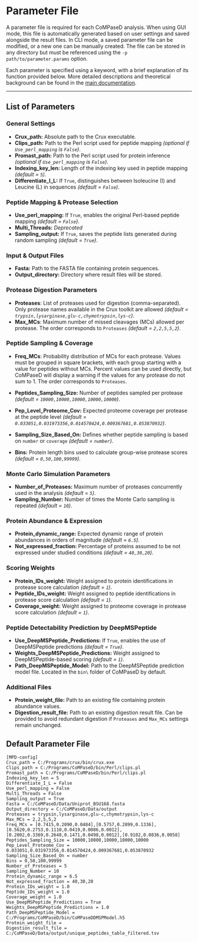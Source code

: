 # Parameter File  

A parameter file is required for each CoMPaseD analysis. When using GUI mode, this file is automatically generated based on user settings and saved alongside the result files. In CLI mode, a saved parameter file can be modified, or a new one can be manually created. The file can be stored in any directory but must be referenced using the `-p path/to/parameter.params` option.  

Each parameter is specified using a keyword, with a brief explanation of its function provided below. More detailed descriptions and theoretical background can be found in the [main documentation](documentation-cli).  

---

## **List of Parameters**  

### **General Settings**  
- **Crux_path:** Absolute path to the Crux executable.  
- **Clips_path:** Path to the Perl script used for peptide mapping *(optional if `Use_perl_mapping` is `False`)*.  
- **Promast_path:** Path to the Perl script used for protein inference *(optional if `Use_perl_mapping` is `False`)*.  
- **Indexing_key_len:** Length of the indexing key used in peptide mapping *(default = `5`)*.  
- **Differentiate_I_L:** If `True`, distinguishes between Isoleucine (I) and Leucine (L) in sequences *(default = `False`)*.  

### **Peptide Mapping & Protease Selection**  
- **Use_perl_mapping:** If `True`, enables the original Perl-based peptide mapping *(default = `False`)*.  
- **Multi_Threads:** *Deprecated*  
- **Sampling_output:** If `True`, saves the peptide lists generated during random sampling *(default = `True`)*.  

### **Input & Output Files**  
- **Fasta:** Path to the FASTA file containing protein sequences.  
- **Output_directory:** Directory where result files will be stored.  

### **Protease Digestion Parameters**  
- **Proteases**: List of proteases used for digestion (comma-separated). Only protease names available in the Crux toolkit are allowed *(default = `trypsin,lysarginase,glu-c,chymotrypsin,lys-c`)*.  
- **Max_MCs**: Maximum number of missed cleavages (MCs) allowed per protease. The order corresponds to `Proteases` *(default = `2,2,5,5,2`)*.  

### **Peptide Sampling & Coverage**  
- **Freq_MCs**: Probability distribution of MCs for each protease. Values must be grouped in square brackets, with each group starting with a value for peptides without MCs. Percent values can be used directly, but CoMPaseD will display a warning if the values for any protease do not sum to 1. The order corresponds to `Proteases`.  

- **Peptides_Sampling_Size:** Number of peptides sampled per protease *(default = `10000,10000,10000,10000,10000`)*.  
- **Pep_Level_Proteome_Cov:** Expected proteome coverage per protease at the peptide level *(default = `0.033051,0.031973356,0.014570424,0.009367681,0.053870932`)*.  
- **Sampling_Size_Based_On:** Defines whether peptide sampling is based on `number` or `coverage` *(default = `number`)*.  
- **Bins:** Protein length bins used to calculate group-wise protease scores *(default = `0,50,100,99999`)*.  

### **Monte Carlo Simulation Parameters**  
- **Number_of_Proteases:** Maximum number of proteases concurrently used in the analysis *(default = `5`)*.  
- **Sampling_Number:** Number of times the Monte Carlo sampling is repeated *(default = `10`)*.  

### **Protein Abundance & Expression**  
- **Protein_dynamic_range:** Expected dynamic range of protein abundances in orders of magnitude *(default = `6.5`)*.  
- **Not_expressed_fraction:** Percentage of proteins assumed to be not expressed under studied conditions *(default = `40,30,20`)*.  

### **Scoring Weights**  
- **Protein_IDs_weight:** Weight assigned to protein identifications in protease score calculation *(default = `1`)*.  
- **Peptide_IDs_weight:** Weight assigned to peptide identifications in protease score calculation *(default = `1`)*.  
- **Coverage_weight:** Weight assigned to proteome coverage in protease score calculation *(default = `1`)*.  

### **Peptide Detectability Prediction by DeepMSPeptide**  
- **Use_DeepMSPeptide_Predictions:** If `True`, enables the use of DeepMSPeptide predictions *(default = `True`)*.  
- **Weights_DeepMSPeptide_Predictions:** Weight assigned to DeepMSPeptide-based scoring *(default = `1`)*.  
- **Path_DeepMSPeptide_Model:** Path to the DeepMSPeptide prediction model file. Located in the `bin\` folder of CoMPaseD by default.  

### **Additional Files**  
- **Protein_weight_file:** Path to an existing file containing protein abundance values.  
- **Digestion_result_file:** Path to an existing digestion result file. Can be provided to avoid redundant digestion if `Proteases` and `Max_MCs` settings remain unchanged.  


## Default Parameter File  
```
[MPD-config]
Crux_path = C:/Programs/crux/bin/crux.exe
Clips_path = C:/Programs/CoMPaseD/bin/Perl/clips.pl
Promast_path = C:/Programs/CoMPaseD/bin/Perl/clips.pl
Indexing_key_len = 5
Differentiate_I_L = False
Use_perl_mapping = False
Multi_Threads = False
Sampling_output = True
Fasta = C:/CoMPaseD/Data/Uniprot_BSU168.fasta
Output_directory = C:/CoMPaseD/Data/output
Proteases = trypsin,lysarginase,glu-c,chymotrypsin,lys-c
Max_MCs = 2,2,5,5,2
Freq_MCs = [0.7415,0.2090,0.0484],[0.5757,0.2899,0.1336],[0.5620,0.2753,0.1110,0.0419,0.0086,0.0012],[0.2002,0.3369,0.2648,0.1471,0.0498,0.0012],[0.9102,0.0836,0.0058]
Peptides_Sampling_Size = 10000,10000,10000,10000,10000
Pep_Level_Proteome_Cov = 0.033051,0.031973356,0.014570424,0.009367681,0.053870932
Sampling_Size_Based_On = number
Bins = 0,50,100,99999
Number_of_Proteases = 5
Sampling_Number = 10
Protein_dynamic_range = 6.5
Not_expressed_fraction = 40,30,20
Protein_IDs_weight = 1.0
Peptide_IDs_weight = 1.0
Coverage_weight = 1.0
Use_DeepMSPeptide_Predictions = True
Weights_DeepMSPeptide_Predictions = 1.0
Path_DeepMSPeptide_Model = C:/Programs/CoMPaseD/bin/CoMPaseDDMSPModel.h5
Protein_weight_file = 
Digestion_result_file = C:/CoMPaseD/Data/output/unique_peptides_table_filtered.tsv
```